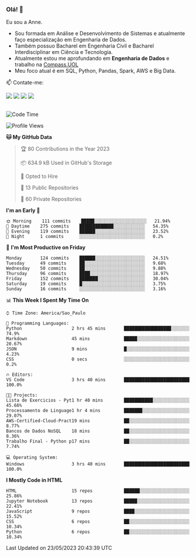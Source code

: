 ### Olá! 👋
Eu sou a Anne. 
- Sou formada em Análise e Desenvolvimento de Sistemas e atualmente faço especialização em Engenharia de Dados.
- Também possuo Bacharel em Engenharia Civil e Bacharel Interdisciplinar em Ciência e Tecnologia.
- Atualmente estou me aprofundando em **Engenharia de Dados** e trabalho na [Compass.UOL](https://compass.uol/pt/home/) 
- Meu foco atual é em SQL, Python, Pandas, Spark, AWS e Big Data.

📫 Contate-me: 

<div>
<a href="https://www.instagram.com/annekarolinefc/" target="_blank"><img src="https://img.shields.io/badge/-Instagram-%23E4405F?style=for-the-badge&logo=instagram&logoColor=white" target="_blank"></a> 
<a href = "mailto:annekarolinefc@gmail.com"><img src="https://img.shields.io/badge/-Gmail-%23333?style=for-the-badge&logo=gmail&logoColor=white" target="_blank"></a>
<a href="https://www.linkedin.com/in/devannekarolinefc/" target="_blank"><img src="https://img.shields.io/badge/-LinkedIn-%230077B5?style=for-the-badge&logo=linkedin&logoColor=white" target="_blank"></a> 
<a href="https://api.whatsapp.com/send?phone=5533991375118&text=Ol%C3%A1%20Anne!%20" target="_blank"><img src="https://img.shields.io/badge/WhatsApp-25D366?style=for-the-badge&logo=whatsapp&logoColor=white" target="_blank"></a>
</div>

  
<!--
  <img align="center" alt="Anne-An" height="30" width="40" src="https://github.com/devicons/devicon/blob/master/icons/angularjs/angularjs-original.svg">
-->

</br>

<!--START_SECTION:waka-->
![Code Time](http://img.shields.io/badge/Code%20Time-179%20hrs%206%20mins-blue)

![Profile Views](http://img.shields.io/badge/Profile%20Views-0-blue)

**🐱 My GitHub Data** 

> 🏆 80 Contributions in the Year 2023
 > 
> 📦 634.9 kB Used in GitHub's Storage 
 > 
> 💼 Opted to Hire
 > 
> 📜 13 Public Repositories 
 > 
> 🔑 60 Private Repositories  
 > 
**I'm an Early 🐤** 

```text
🌞 Morning    111 commits    █████░░░░░░░░░░░░░░░░░░░░   21.94% 
🌇 Daytime    275 commits    █████████████░░░░░░░░░░░░   54.35% 
🌃 Evening    119 commits    ██████░░░░░░░░░░░░░░░░░░░   23.52% 
🌙 Night      1 commits      ░░░░░░░░░░░░░░░░░░░░░░░░░   0.2%

```
📅 **I'm Most Productive on Friday** 

```text
Monday       124 commits    ██████░░░░░░░░░░░░░░░░░░░   24.51% 
Tuesday      49 commits     ██░░░░░░░░░░░░░░░░░░░░░░░   9.68% 
Wednesday    50 commits     ██░░░░░░░░░░░░░░░░░░░░░░░   9.88% 
Thursday     96 commits     ████░░░░░░░░░░░░░░░░░░░░░   18.97% 
Friday       152 commits    ███████░░░░░░░░░░░░░░░░░░   30.04% 
Saturday     19 commits     █░░░░░░░░░░░░░░░░░░░░░░░░   3.75% 
Sunday       16 commits     ░░░░░░░░░░░░░░░░░░░░░░░░░   3.16%

```


📊 **This Week I Spent My Time On** 

```text
⌚︎ Time Zone: America/Sao_Paulo

💬 Programming Languages: 
Python                   2 hrs 45 mins       ██████████████████░░░░░░░   74.9% 
Markdown                 45 mins             █████░░░░░░░░░░░░░░░░░░░░   20.67% 
JSON                     9 mins              █░░░░░░░░░░░░░░░░░░░░░░░░   4.23% 
CSS                      0 secs              ░░░░░░░░░░░░░░░░░░░░░░░░░   0.2%

🔥 Editors: 
VS Code                  3 hrs 40 mins       █████████████████████████   100.0%

🐱‍💻 Projects: 
Lista de Exercicios - Pyt1 hr 40 mins        ███████████░░░░░░░░░░░░░░   45.66% 
Processamento de Linguage1 hr 4 mins         ███████░░░░░░░░░░░░░░░░░░   29.07% 
AWS-Certified-Cloud-Pract19 mins             ██░░░░░░░░░░░░░░░░░░░░░░░   8.77% 
Bancos de Dados NoSQL    18 mins             ██░░░░░░░░░░░░░░░░░░░░░░░   8.36% 
Trabalho Final - Python p17 mins             ██░░░░░░░░░░░░░░░░░░░░░░░   7.74%

💻 Operating System: 
Windows                  3 hrs 40 mins       █████████████████████████   100.0%

```

**I Mostly Code in HTML** 

```text
HTML                     15 repos            ██████░░░░░░░░░░░░░░░░░░░   25.86% 
Jupyter Notebook         13 repos            █████░░░░░░░░░░░░░░░░░░░░   22.41% 
JavaScript               9 repos             ████░░░░░░░░░░░░░░░░░░░░░   15.52% 
CSS                      6 repos             ██░░░░░░░░░░░░░░░░░░░░░░░   10.34% 
Python                   6 repos             ██░░░░░░░░░░░░░░░░░░░░░░░   10.34%

```



 Last Updated on 23/05/2023 20:43:39 UTC
<!--END_SECTION:waka-->
  
